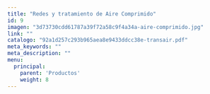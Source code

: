 ```yaml
---
title: "Redes y tratamiento de Aire Comprimido"
id: 9
imagen: "3d73730cdd61787a39f72a58c9f4a34a-aire-comprimido.jpg"
link: ""
catalogo: "92a1d257c293b965aea8e9433ddcc38e-transair.pdf"
meta_keywords: ""
meta_description: ""
menu:
  principal:
    parent: 'Productos'
    weight: 8
---
```

